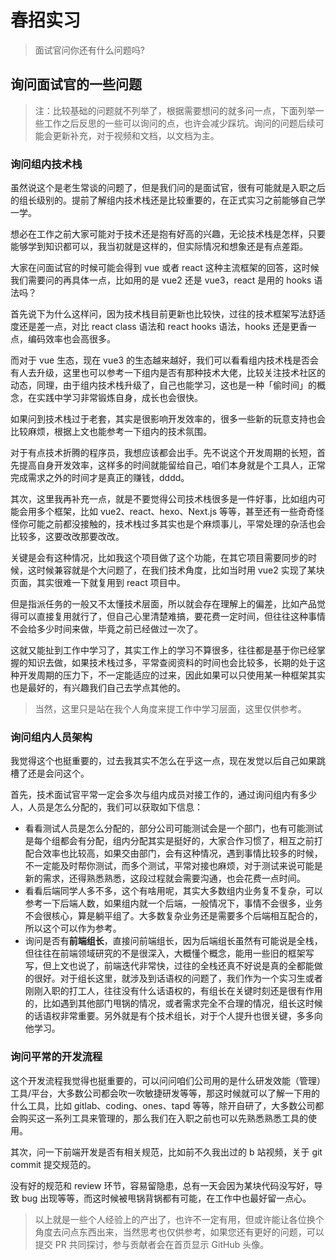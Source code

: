 # 春招实习

> 面试官问你还有什么问题吗?

## 询问面试官的一些问题

> 注：比较基础的问题就不列举了，根据需要想问的就多问一点，下面列举一些工作之后反思的一些可以询问的点，也许会减少踩坑。询问的问题后续可能会更新补充，对于视频和文档，以文档为主。

### 询问组内技术栈

虽然说这个是老生常谈的问题了，但是我们问的是面试官，很有可能就是入职之后的组长级别的。提前了解组内技术栈还是比较重要的，在正式实习之前能够自己学一学。

想必在工作之前大家可能对于技术还是抱有好高的兴趣，无论技术栈是怎样，只要能够学到知识都可以，我当初就是这样的，但实际情况和想象还是有点差距。

大家在问面试官的时候可能会得到 vue 或者 react 这种主流框架的回答，这时候我们需要问的再具体一点，比如用的是 vue2 还是 vue3，react 是用的 hooks 语法吗？

首先说下为什么这样问，因为技术栈目前更新也比较快，过往的技术框架写法舒适度还是差一点，对比 react class 语法和 react hooks 语法，hooks 还是更香一点，编码效率也会高很多。

而对于 vue 生态，现在 vue3 的生态越来越好，我们可以看看组内技术栈是否会有人去升级，这里也可以参考一下组内是否有那种技术大佬，比较关注技术社区的动态，同理，由于组内技术栈升级了，自己也能学习，这也是一种「偷时间」的概念，在实践中学习非常锻炼自身，成长也会很快。

如果问到技术栈过于老套，其实是很影响开发效率的，很多一些新的玩意支持也会比较麻烦，根据上文也能参考一下组内的技术氛围。

对于有点技术折腾的程序员，我想应该都会出手。先不说这个开发周期的长短，首先提高自身开发效率，这样多的时间就能留给自己，咱们本身就是个工具人，正常完成需求之外的时间才是真正的赚钱，dddd。

其次，这里我再补充一点，就是不要觉得公司技术栈很多是一件好事，比如组内可能会用多个框架，比如 vue2、react、hexo、Next.js 等等，甚至还有一些奇奇怪怪你可能之前都没接触的，技术栈过多其实也是个麻烦事儿，平常处理的杂活也会比较多，这要改改那要改改。

关键是会有这种情况，比如我这个项目做了这个功能，在其它项目需要同步的时候，这时候兼容就是个大问题了，在我们技术角度，比如当时用 vue2 实现了某块页面，其实很难一下就复用到 react 项目中。

但是指派任务的一般又不太懂技术层面，所以就会存在理解上的偏差，比如产品觉得可以直接复用就行了，但自己心里清楚难搞，要花费一定时间，但往往这种事情不会给多少时间来做，毕竟之前已经做过一次了。

这就又能扯到工作中学习了，其实工作上的学习不算很多，往往都是基于你已经掌握的知识去做，如果技术栈过多，平常查阅资料的时间也会比较多，长期的处于这种开发周期的压力下，不一定能适应的过来，因此如果可以只使用某一种框架其实也是最好的，有兴趣我们自己去学点其他的。

> 当然，这里只是站在我个人角度来提工作中学习层面，这里仅供参考。

### 询问组内人员架构

我觉得这个也挺重要的，过去我其实不怎么在乎这一点，现在发觉以后自己如果跳槽了还是会问这个。

首先，技术面试官平常一定会多次与组内成员对接工作的，通过询问组内有多少人，人员是怎么分配的，我们可以获取如下信息：

- 看看测试人员是怎么分配的，部分公司可能测试会是一个部门，也有可能测试是每个组都会有分配，组内分配其实是挺好的，大家合作习惯了，相互之前打配合效率也比较高，如果交由部门，会有这种情况，遇到事情比较多的时候，不一定能及时帮你测试，而多个测试，平常对接也麻烦，对于测试来说可能是新的需求，还得熟悉熟悉，这段过程就会需要沟通，也会花费一点时间。
- 看看后端同学人多不多，这个有啥用呢，其实大多数组内业务复不复杂，可以参考一下后端人数，如果组内就一个后端，一般情况下，事情不会很多，业务不会很核心，算是躺平组了。大多数复杂业务还是需要多个后端相互配合的，所以这个可以作为参考。
- 询问是否有**前端组长**，直接问前端组长，因为后端组长虽然有可能说是全栈，但往往在前端领域研究的不是很深入，大概懂个概念，能用一些旧的框架写写，但上文也说了，前端迭代非常快，过往的全栈还真不好说是真的全都能做的很好。对于组长这里，就涉及到话语权的问题了，我们作为一个实习生或者刚刚入职的打工人，往往没有什么话语权的，有组长在关键时刻还是很有作用的，比如遇到其他部门甩锅的情况，或者需求完全不合理的情况，组长这时候的话语权非常重要。另外就是有个技术组长，对于个人提升也很关键，多多向他学习。

### 询问平常的开发流程

这个开发流程我觉得也挺重要的，可以问问咱们公司用的是什么研发效能（管理）工具/平台，大多数公司都会吹一吹敏捷研发等等，那这时候就可以了解一下用的什么工具，比如 gitlab、coding、ones、tapd 等等，除开自研了，大多数公司都会购买这一系列工具来管理的，那么我们在入职之前也可以先熟悉熟悉工具的使用。

其次，问一下前端开发是否有相关规范，比如前不久我出过的 b 站视频，关于 git commit 提交规范的。

<!-- <VideoLink bvId="BV1ZP4y1Q76V">程序员进厂前必知必会 Git 技巧 | commit 提交规范 | rebase、amend 操作 B 站视频传送门</VideoLink> -->

没有好的规范和 review 环节，容易留隐患，总有一天会因为某块代码没写好，导致 bug 出现等等，而这时候被甩锅背锅都有可能，在工作中也最好留一点心。

> 以上就是一些个人经验上的产出了，也许不一定有用，但或许能让各位换个角度去问点东西出来，当然思考也仅供参考，如果您还有更好的问题，可以提交 PR 共同探讨，参与贡献者会在首页显示 GitHub 头像。
